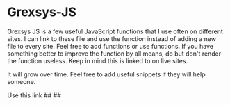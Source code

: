 # Grexsys-JS
Grexsys JS is a few useful JavaScript functions that I use often on different sites.  I can link to these file and use the function instead of adding a new file to every site.  Feel free to add functions or use functions.  If you have something better to improve the function by all means, do but don't render the function useless.  Keep in mind this is linked to on live sites.

It will grow over time.  Feel free to add useful snippets if they will help someone.

Use this link ## <script src="https://cdn.rawgit.com/Trizzle/Grexsys-JS/master/grexsys-js/grexsys-1.1.0.js"></script> ##
